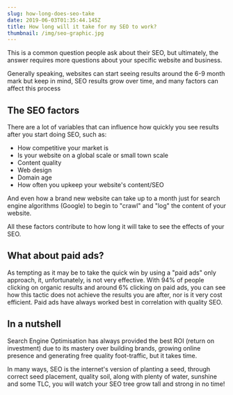```yaml
---
slug: how-long-does-seo-take
date: 2019-06-03T01:35:44.145Z
title: How long will it take for my SEO to work?
thumbnail: /img/seo-graphic.jpg
---
```

This is a common question people ask about their SEO, but ultimately, the answer requires more questions about your specific website and business.

Generally speaking, websites can start seeing results around the 6-9 month mark but keep in mind, SEO results grow over time, and many factors can affect this process

## The SEO factors

There are a lot of variables that can influence how quickly you see results after you start doing SEO, such as:

* How competitive your market is
* Is your website on a global scale or small town scale
* Content quality
* Web design
* Domain age
* How often you upkeep your website's content/SEO

And even how a brand new website can take up to a month just for search engine algorithms (Google) to begin to "crawl" and "log" the content of your website.

All these factors contribute to how long it will take to see the effects of your SEO.

## What about paid ads?

As tempting as it may be to take the quick win by using a "paid ads" only approach, it, unfortunately, is not very effective.  With 94% of people clicking on organic results and around 6% clicking on paid ads, you can see how this tactic does not achieve the results you are after, nor is it very cost efficient.  Paid ads have always worked best in correlation with quality SEO. 

## In a nutshell

Search Engine Optimisation has always provided the best ROI (return on investment) due to its mastery over building brands, growing online presence and generating free quality foot-traffic, but it takes time.  

In many ways, SEO is the internet's version of planting a seed, through correct seed placement, quality soil, along with plenty of water, sunshine and some TLC, you will watch your SEO tree grow tall and strong in no time!
